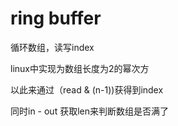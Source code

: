 # ring buffer

循环数组，读写index

linux中实现为数组长度为2的幂次方

以此来通过（read & (n-1))获得到index

同时in - out 获取len来判断数组是否满了




